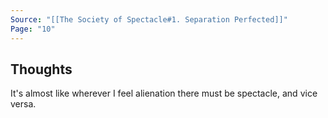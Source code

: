 ```yaml
---
Source: "[[The Society of Spectacle#1. Separation Perfected]]"
Page: "10"
---
```

## Thoughts
It's almost like wherever I feel alienation there must be spectacle, and vice versa.